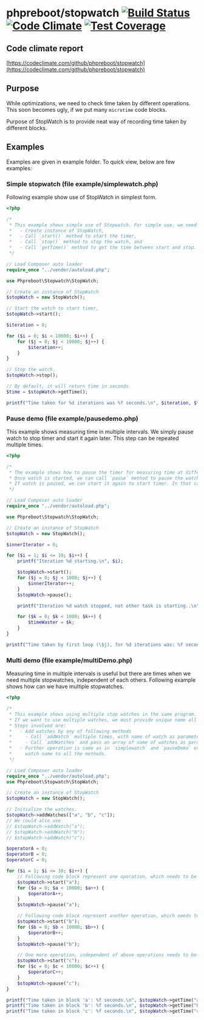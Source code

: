 # phpreboot/stopwatch [![Build Status](https://travis-ci.org/phpreboot/stopwatch.svg?branch=master)](https://travis-ci.org/phpreboot/stopwatch) [![Code Climate](https://codeclimate.com/github/phpreboot/stopwatch/badges/gpa.svg)](https://codeclimate.com/github/phpreboot/stopwatch) [![Test Coverage](https://codeclimate.com/github/phpreboot/stopwatch/badges/coverage.svg)](https://codeclimate.com/github/phpreboot/stopwatch/coverage)

## Code climate report

[https://codeclimate.com/github/phpreboot/stopwatch](https://codeclimate.com/github/phpreboot/stopwatch)

## Purpose

While optimizations, we need to check time taken by different operations. This soon becomes ugly, if we put many
`microtime` code blocks.

Purpose of StopWatch is to provide neat way of recording time taken by different blocks.

## Examples

Examples are given in example folder. To quick view, below are few examples:

### Simple stopwatch (file example/simplewatch.php)

Following example show use of StopWatch in simplest form.

```php
<?php

/*
 * This example shows simple use of Stopwatch. For simple use, we need just four steps:
 *   - Create instance of StopWatch,
 *   - Call `start()` method to start the timer,
 *   - Call `stop()` method to stop the watch, and
 *   - Call `getTime()` method to get the time between start and stop.
 */

// Load Composer auto loader
require_once "../vendor/autoload.php";

use Phpreboot\Stopwatch\StopWatch;

// Create an instance of StopWatch
$stopWatch = new StopWatch();

// Start the watch to start timer,
$stopWatch->start();

$iteration = 0;

for ($i = 0; $i < 10000; $i++) {
    for ($j = 0; $j < 10000; $j++) {
        $iteration++;
    }
}

// Stop the watch.
$stopWatch->stop();

// By default, it will return time in seconds
$time = $stopWatch->getTime();

printf("Time taken for %d iterations was %f seconds.\n", $iteration, $time);
```

### Pause demo (file example/pausedemo.php)

This example shows measuring time in multiple intervals. We simply pause watch to stop timer and start it again later.
This step can be repeated multiple times.

```php
<?php

/*
 * The example shows how to pause the timer for measuring time at different stages.
 * Once watch is started, we can call `pause` method to pause the watch.
 * If watch is paused, we can start it again to start timer. In that case, time will be added to timer.
 */

// Load Composer auto loader
require_once "../vendor/autoload.php";

use Phpreboot\Stopwatch\StopWatch;

// Create an instance of StopWatch
$stopWatch = new StopWatch();

$innerIterator = 0;

for ($i = 1; $i <= 10; $i++) {
    printf("Iteration %d starting.\n", $i);

    $stopWatch->start();
    for ($j = 0; $j < 1000; $j++) {
        $innerIterator++;
    }
    $stopWatch->pause();

    printf("Iteration %d watch stopped, not other task is starting..\n", $i);

    for ($k = 0; $k < 1000; $k++) {
        $timeWaster = $k;
    }
}

printf("Time taken by first loop (\$j), for %d iterations was: %f seconds.\n", $innerIterator, $stopWatch->getTime());
```

### Multi demo (file example/multiDemo.php)

Measuring time in multiple intervals is useful but there are times when we need multiple stopwatches, independent
of each others. Following example shows how can we have multiple stopwatches.

```php
<?php

/*
 * This example shows using multiple stop watches in the same program.
 * If we want to use multiple watches, we must provide unique name all of them.
 * Steps involved are:
 *   - Add watches by any of following methods
 *     - Call `addWatch` multiple times, with name of watch as parameter, or
 *     - Call `addWatches` and pass an array of name of watches as parameter.
 *   - Further operation is same as in `simplewatch` and `pauseDemo` example. However this time, we need to pass
 *     watch name to all the methods.
 */

// Load Composer auto loader
require_once "../vendor/autoload.php";
use Phpreboot\Stopwatch\StopWatch;

// Create an instance of StopWatch
$stopWatch = new StopWatch();

// Initialize the watches.
$stopWatch->addWatches(["a", "b", "c"]);
// We could also use
// $stopWatch->addWatch("a");
// $stopWatch->addWatch("b");
// $stopWatch->addWatch("c");

$operatorA = 0;
$operatorB = 0;
$operatorC = 0;

for ($i = 1; $i <= 10; $i++) {
    // Following code block represent one operation, which needs to be measured.
    $stopWatch->start("a");
    for ($a = 0; $a < 10000; $a++) {
        $operatorA++;
    }
    $stopWatch->pause("a");

    // Following code block represent another operation, which needs to be measured separately.
    $stopWatch->start("b");
    for ($b = 0; $b < 10000; $b++) {
        $operatorB++;
    }
    $stopWatch->pause("b");

    // One more operation, independent of above operations needs to be measured.
    $stopWatch->start("c");
    for ($c = 0; $c < 10000; $c++) {
        $operatorC++;
    }
    $stopWatch->pause("c");
}

printf("Time taken in block 'a': %f seconds.\n", $stopWatch->getTime("a"));
printf("Time taken in block 'b': %f seconds.\n", $stopWatch->getTime("b"));
printf("Time taken in block 'c': %f seconds.\n", $stopWatch->getTime("c"));
```
